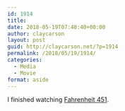 ```yaml
---
id: 1914
title: 
date: 2018-05-19T07:40:40+00:00
author: claycarson
layout: post
guid: http://claycarson.net/?p=1914
permalink: /2018/05/19/1914/
categories:
  - Media
  - Movie
format: aside
---
```

I finished watching [Fahrenheit 451](https://www.imdb.com/title/tt0360556/).